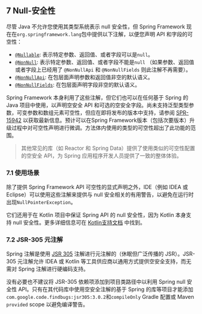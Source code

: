 ## 7 Null-安全性

尽管 Java 不允许您使用其类型系统表示 null 安全性，但 Spring Framework 现在在`org.springframework.lang`包中提供以下注解，以便您声明 API 和字段的可空性：

- [`@Nullable`](https://docs.spring.io/spring-framework/docs/5.1.8.RELEASE/javadoc-api/org/springframework/lang/Nullable.html): 表示特定参数、返回值、或者字段可以是`null`。
- [`@NonNull`](https://docs.spring.io/spring-framework/docs/5.1.8.RELEASE/javadoc-api/org/springframework/lang/NonNull.html): 表示特定参数、返回值、或者字段不能是`null` （如果参数、返回值或者字段上已经用了 `@NonNullApi` 和 `@NonNullFields` 则此注解不再需要）。
- [`@NonNullApi`](https://docs.spring.io/spring-framework/docs/5.1.8.RELEASE/javadoc-api/org/springframework/lang/NonNullApi.html): 在包层面声明参数和返回值非空的默认语义。
- [`@NonNullFields`](https://docs.spring.io/spring-framework/docs/5.1.8.RELEASE/javadoc-api/org/springframework/lang/NonNullFields.html): 在包层面声明字段非空的默认语义。

Spring Framework 本身利用了这些注解，但它们也可以在任何基于 Spring 的 Java 项目中使用，以声明空安全 API 和可选的空安全字段。尚未支持泛型类型参数，可变参数和数组元素可空性，但应在即将发布的版本中支持，请参阅 [SPR-15942](https://jira.spring.io/browse/SPR-15942) 以获取最新信息。预计可以在Spring Framework版本（包括次要版本）升级过程中对可空性声明进行微调。方法体内使用的类型的可空性超出了此功能的范围。

> 其他常见的库（如 Reactor 和 Spring Data）提供了使用类似的可空性配置的空安全 API，为 Spring 应用程序开发人员提供了一致的整体体验。

### 7.1 使用场景

除了提供 Spring Framework API 可空性的显式声明之外，IDE（例如 IDEA 或 Eclipse）可以使用这些注解来提供与 null 安全相关的有用警告，以避免在运行时出现`NullPointerException`。

它们还用于在 Kotlin 项目中保证 Spring API 的 null 安全性，因为 Kotlin 本身支持 null 安全性。更多详细信息可在 [Kotlin支持文档](https://docs.spring.io/spring/docs/5.1.8.RELEASE/spring-framework-reference/languages.html#kotlin-null-safety) 中找到。

### 7.2 JSR-305 元注解

Spring 注解是使用 [JSR 305](https://jcp.org/en/jsr/detail?id=305) 注解进行元注解的（休眠但广泛传播的 JSR）。JSR-305 元注解允许 IDEA 或 Kotlin 等工具供应商以通用方式提供空安全支持，而无需对 Spring 注解进行硬编码支持。

没有必要也不建议将 JSR-305 依赖项添加到项目类路径中以利用 Spring null 安全性 API。只有在其代码库中使用空安全注解的基于 Spring 的库等项目才能添加`com.google.code.findbugs:jsr305:3.0.2`和`compileOnly` Gradle 配置或 Maven `provided` scope 以避免编译警告。